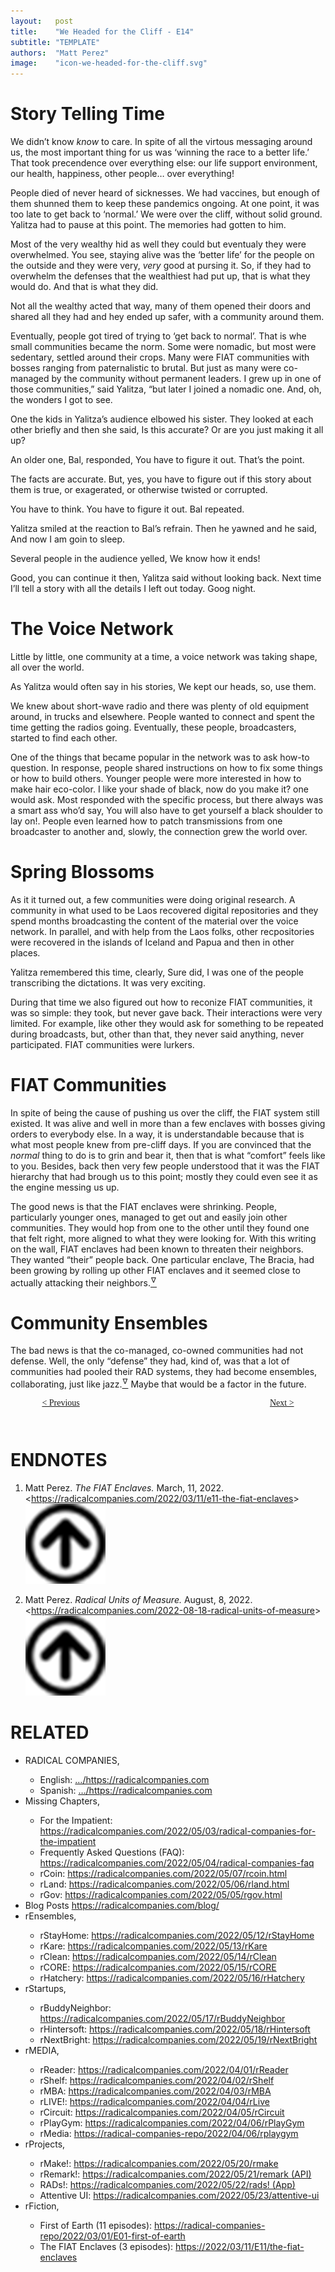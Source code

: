 ```yaml
---
layout:   post
title:    "We Headed for the Cliff - E14"
subtitle: "TEMPLATE"
authors:  "Matt Perez"
image:    "icon-we-headed-for-the-cliff.svg"
---
```


<div style="display: none;">
<h1>We headed for the cliff, smiling and chatting with everybody. And then we went over the cliff.</h1>
</div>

<h1>Story Telling Time</h1>
 <p class="_quotespan">We didn&rsquo;t know <em>know</em> to care. In spite of all the virtous messaging around us, the most important thing for us was &lsquo;winning the race to a better life.&rsquo; That took precendence over everything else: our life support environment, our health, happiness, other people&hellip; over everything!</p>
 <p><span class="_quotespan">People died of never heard of sicknesses. We had vaccines, but enough of them shunned them to keep these pandemics ongoing. At one point, it was too late to get back to &lsquo;normal.&rsquo; We were over the cliff, without solid ground.</span> Yalitza had to pause at this point. The memories had gotten to him.</p>
 <p><span class="_quotespan">Most of the very wealthy hid as well they could but eventualy they were overwhelmed. You see, staying alive was the &lsquo;better life&rsquo; for the people on the outside and they were very, <em>very</em> good at pursing it. So, if they had to overwhelm the defenses that the wealthiest had put up, that is what they would do. And that is what they did.</span></p>
 <p><span class="_quotespan">Not all the wealthy acted that way, many of them opened their doors and shared all they had and hey ended up safer, with a community around them.</span></p>
 <p><span class="_quotespan">Eventually, people got tired of trying to &lsquo;get back to normal&rsquo;. That is whe small communities became the norm. Some were nomadic, but most were sedentary, settled around their crops. Many were <span class="_paradigm">FIAT</span> communities with bosses ranging from paternalistic to brutal. But just as many were co-managed by the community without permanent leaders. I grew up in one of those communities,&rdquo; said Yalitza, &ldquo;but later I joined a nomadic one. And, oh, the wonders I got to see.</span></p>
 <p>One the kids in Yalitza&rsquo;s audience elbowed his sister. They looked at each other briefly and then she said, <span call="_quotespan">Is this accurate? Or are you just making it all up?</span></p>
 <p>An older one, Bal, responded, <span class="_quotespan">You have to figure it out. That&rsquo;s the point.</span></p>
 <p><span class="_quotespan">The facts are accurate. But, yes, you have to figure out if this story about them is true, or exagerated, or otherwise twisted or corrupted.<span></p>
 <p><span class="_quotespan">You have to think. You have to figure it out.</span> Bal repeated.</p>
 <p>Yalitza smiled at the reaction to Bal&rsquo;s refrain. Then he yawned and he said, <span class="_quotespan">And now I am goin to sleep.</span></p>
 <p>Several people in the audience yelled, <span class="_quotespan">We know how it ends!</span></p>
 <p><span class="_quotespan">Good, you can continue it then</span>, Yalitza said without looking back. <span class="_quotespan">Next time I&rsquo;ll tell a story with all the details I left out today. Goog night.</span></p>

<h1>The Voice Network</h1>
 <p>Little by little, one community at a time, a voice network was taking shape, all over the world.</p>
 <p>As Yalitza would often say in his stories, <span class="_quotespan">We kept our heads, so, use them.</span></p>
 <p>We knew about short-wave radio and there was plenty of old equipment around, in trucks and elsewhere. People wanted to connect and spent the time getting the radios going. Eventually, these people, broadcasters, started to find each other.</p>
 <p>One of the things that became popular in the network was to ask how-to question. In response, people shared instructions on how to fix some things or how to build others. Younger people were more interested in how to make hair eco-color. <span class="_quotespan">I like your shade of black, now do you make it?</span> one would ask. Most responded with the specific process, but there always was a smart ass who&rsquo;d say, <span class="_quotespan">You will also have to get yourself a black shoulder to lay on!</span>. People even learned how to patch transmissions from one broadcaster to another and, slowly, the connection grew the world over.</p>

<h1>Spring Blossoms</h1>
 <p>As it it turned out, a few communities were doing original research. A community in what used to be Laos recovered digital repositories and they spend months broadcasting the content of the material over the voice network. In parallel, and with help from the Laos folks, other recpositories were recovered in the islands of Iceland and Papua and then in other places.</p>
 <p>Yalitza remembered this time, clearly, <span class="_quotespan">Sure did, I was one of the people transcribing the dictations. It was very exciting.</span></p>
 <p>During that time we also figured out how to reconize <span class="_paradigm">FIAT</span> communities, it was so simple: they took, but never gave back. Their interactions were very limited. For example, like other they would ask for something to be repeated during broadcasts, but, other than that, they never said anything, never participated. <span class="_paradigm">FIAT</span> communities were lurkers.</p>

<h1><span class="_paradigm">FIAT</span> Communities</h1>
 <p>In spite of being the cause of pushing us over the cliff, the <span class="_paradigm">FIAT</span> system still existed. It was alive and well in more than a few enclaves with bosses giving orders to everybody else. In a way, it is understandable because that is what most people knew from pre-cliff days. If you are convinced that the <em>normal</em> thing to do is to grin and bear it, then that is what &ldquo;comfort&rdquo; feels like to you. Besides, back then very few people understood that it was the <span class="_paradigm">FIAT</span> hierarchy that had brough us to this point; mostly they could even see it as the engine messing us up.</p>
 <p>The good news is that the <span class="_paradigm">FIAT</span> enclaves were shrinking. People, particularly younger ones, managed to get out and easily join other communities. They would hop from one to the other until they found one that felt right, more aligned to what they were looking for. With this writing on the wall, <span class="_paradigm">FIAT</span> enclaves had been known to threaten their neighbors. They wanted &ldquo;their&rdquo; people back. One particular enclave, The Bracia, had been growing by rolling up other <span class="_paradigm">FIAT</span> enclaves and it seemed close to actually attacking their neighbors.<a href="#en01"><sup id="bm01">&hairsp;&nabla;&hairsp;</sup></a></p>

<h1>Community Ensembles</h1>
 <p>The bad news is that the co-managed, co-owned communities had not defense. Well, the only &ldquo;defense&rdquo; they had, kind of, was that a lot of communities had pooled their <span class="_paradigm">RAD</span> systems, they had become ensembles, collaborating, just like jazz.<a href="#en02"><sup id="bm02">&hairsp;&nabla;&hairsp;</sup></a> Maybe that would be a factor in the future.</p>

<div style="margin-bottom:1in; width:80%; padding:0 10%; font-family: American Typewriter, serif; ">
 <span style="float:left; " ><a href="https://radicalcompanies.com/2022/03/13/E13-giving-back">&lt; Previous</a></span>
 <span style="float:right; "><a href="https://radicalcompanies.com/2023/01/25/E15-later">          Next &gt;</a></span>
</div>

<h1 class="_section">ENDNOTES</h1>
 <ol>
  <li id="en01">
   <p class="_list-item">
    Matt Perez.
    <em>The <span class="_paradigm">FIAT</span> Enclaves.</em>
    March, 11, 2022.
    &lt;<a href="https://radicalcompanies.com/2022/03/11/e11-the-fiat-enclaves" target="_blank">https://radicalcompanies.com/2022/03/11/e11-the-fiat-enclaves</a>&gt;
    <a class="_uparrow" href="#bm01"><img src="/assets/img/arrow-up-icon.png"></a>
   </p>
  </li>
  <li id="en02">
   <p class="_list-item">
    Matt Perez.
    <em>Radical Units of Measure.</em>
    August, 8, 2022.
    &lt;<a href="https://radicalcompanies.com/2022-08-18-radical-units-of-measure" target="_blank">https://radicalcompanies.com/2022-08-18-radical-units-of-measure</a>&gt;
    <a class="_uparrow" href="#bm02"><img src="/assets/img/arrow-up-icon.png"></a>
   </p>
  </li>
 </ol>

<h1 class="_section">RELATED</h1>
 <ul>
  <li>RADICAL COMPANIES,</li>
   <ul>
    <li><a>English</a>: <a href="https://radicalcompanies.com" target="_blank">&hellip;/https://radicalcompanies.com</a></li>
    <li><a>Spanish</a>: <a href="https://radicalcompanies.com" target="_blank">&hellip;/https://radicalcompanies.com</a></li>
   </ul>
  <li>Missing Chapters,</li>
   <ul>
    <li>For the Impatient: <a href="https://radicalcompanies.com/2022/05/03/radical-companies-for-the-impatient" target="_blank">https://radicalcompanies.com/2022/05/03/radical-companies-for-the-impatient</a></li>
    <li>Frequently Asked Questions (FAQ): <a href="https://radicalcompanies.com/2022/05/04/radical-companies-faq" target="_blank">https://radicalcompanies.com/2022/05/04/radical-companies-faq</a></li>
    <li>rCoin: <a href="https://radicalcompanies.com/2022/05/07/rcoin.html" target="_blank">https://radicalcompanies.com/2022/05/07/rcoin.html</a></li>
    <li>rLand: <a href="https://radicalcompanies.com/2022/05/06/rland.html" target="_blank">https://radicalcompanies.com/2022/05/06/rland.html</a></li>
    <li>rGov: <a href="https://radicalcompanies.com/2022/05/05/rgov.html" target="_blank">https://radicalcompanies.com/2022/05/05/rgov.html</a></li>
   </ul>
   <li>Blog Posts <a href="https://radicalcompanies.com/blog/" target="_blank">https://radicalcompanies.com/blog/</a></li>
   <li>rEnsembles,</li>
    <ul>
     <li> rStayHome: <a href="https://radicalcompanies.com/2022/05/12/rStayHome" target="_blank">https://radicalcompanies.com/2022/05/12/rStayHome</a></li>
     <li>     rKare: <a href="https://radicalcompanies.com/2022/05/13/rKare" target="_blank">https://radicalcompanies.com/2022/05/13/rKare</a></li>
     <li>    rClean: <a href="https://radicalcompanies.com/2022/05/14/rClean" target="_blank">https://radicalcompanies.com/2022/05/14/rClean</a></li>
     <li>     rCORE: <a href="https://radicalcompanies.com/2022/05/15/rCORE" target="_blank">https://radicalcompanies.com/2022/05/15/rCORE</a></li>
     <li>rHatchery: <a href="https://radicalcompanies.com/2022/05/16/rHatchery" target="_blank">https://radicalcompanies.com/2022/05/16/rHatchery</a></li>
    </ul>
   <li>rStartups,</li>
    <ul>
     <li>rBuddyNeighbor: <a href="https://radicalcompanies.com/2022/05/17/rBuddyNeighbor" target="_blank">https://radicalcompanies.com/2022/05/17/rBuddyNeighbor</a></li>
     <li>   rHintersoft: <a href="https://radicalcompanies.com/2022/05/18/rHintersoft" target="_blank">https://radicalcompanies.com/2022/05/18/rHintersoft</a></li> 
     <li>   rNextBright: <a href="https://radicalcompanies.com/2022/05/19/rNextBright" target="_blank">https://radicalcompanies.com/2022/05/19/rNextBright</a></li>
    </ul>
   <li>rMEDIA,</li>
    <ul>
     <li> rReader: <a href="https://radicalcompanies.com/2022/04/01/rReader" target="_blank">https://radicalcompanies.com/2022/04/01/rReader</a></li>
     <li>  rShelf: <a href="https://radicalcompanies.com/2022/04/02/rShelf" target="_blank">https://radicalcompanies.com/2022/04/02/rShelf</a></li>
     <li>    rMBA: <a href="https://radicalcompanies.com/2022/04/03/rMBA" target="_blank">https://radicalcompanies.com/2022/04/03/rMBA</a></li>
     <li>  rLIVE!: <a href="https://radicalcompanies.com/2022/04/04/rLive" target="_blank">https://radicalcompanies.com/2022/04/04/rLive</a></li>
     <li>rCircuit: <a href="https://radicalcompanies.com/2022/04/05/rCircuit" target="_blank">https://radicalcompanies.com/2022/04/05/rCircuit</a></li>
     <li>rPlayGym: <a href="https://radicalcompanies.com/2022/04/06/rPlayGym" target="_blank">https://radicalcompanies.com/2022/04/06/rPlayGym</a></li>
     <li>  rMedia: <a href="https://radical-companies-repo/2022/04/06/rplaygym" target="_blank">https://radical-companies-repo/2022/04/06/rplaygym</a></li>
    </ul>
   <li>rProjects,</li>
    <ul>
     <li>      rMake!: <a href="https://radicalcompanies.com/2022/05/20/rmake" target="_blank">https://radicalcompanies.com/2022/05/20/rmake</a></li>
     <li>    rRemark!: <a href="https://radicalcompanies.com/2022/05/21/remark" target="_blank">https://radicalcompanies.com/2022/05/21/remark (API)</a></li>
     <li>       RADs!: <a href="https://radicalcompanies.com/2022/05/22/rads!" target="_blank">https://radicalcompanies.com/2022/05/22/rads! (App)</a></li>
     <li>Attentive UI: <a href="https://radicalcompanies.com/2022/05/23/attentive-ui" target="_blank">https://radicalcompanies.com/2022/05/23/attentive-ui</a></li>
    </ul>
   <li>rFiction,</li>
    <ul>
     <li>  First of Earth (11 episodes): <a href="https://radical-companies-repo/2022/03/01/E01-first-of-earth" target="_blank">https://radical-companies-repo/2022/03/01/E01-first-of-earth</a></li>
     <li>The FIAT Enclaves (3 episodes): <a href="https://2022/03/11/E11/the-fiat-enclaves" target="_blank">https://2022/03/11/E11/the-fiat-enclaves</a></li>
    </ul>
